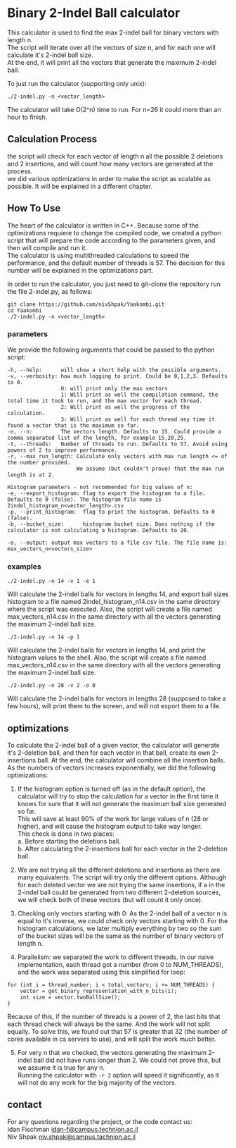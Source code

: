 # Binary 2-Indel Ball calculator
This calculator is used to find the max 2-indel ball for binary vectors with length n.<br>
The script will iterate over all the vectors of size n, and for each one will calculate it's 2-indel ball size.<br>
At the end, it will print all the vectors that generate the maximum 2-indel ball.

To just run the calculator (supporting only unix):
```
./2-indel.py -n <vector_length>
```
The calculator will take O(2^n) time to run. For n=26 it could more than an hour to finish.  

## Calculation Process
the script will check for each vector of length n all the possible 2 deletions and 2 insertions, and will count how many vectors are generated at the process.<br>
we did various optimizations in order to make the script as scalable as possible. It will be explained in a different chapter.

## How To Use
The heart of the calculator is written in C++.
Because some of the optimizations requiere to change the compiled code, we created a python script that will prepare the code according to the parameters given, and then will compile and run it.<br>
The calculator is using multithreaded calculations to speed the performance, and the default number of threads is 57. The decision for this number will be explained in the optimizations part.

In order to run the calculator, you just need to git-clone the repository run the file 2-indel.py, as follows:
```
git clone https://github.com/nivShpak/Yaakombi.git
cd Yaakombi
./2-indel.py -n <vector_length>
```

### parameters
We provide the following arguments that could be passed to the python script:
```
-h, --help:      will show a short help with the possible arguments.
-v, --verbosity: how much logging to print. Could be 0,1,2,3. Defaults to 0.
                 0: will print only the max vectors
                 1: Will print as well the compilation command, the total time it took to run, and the max vector for each thread.
                 2: Will print as well the progress of the calculation.
                 3: Will print as well for each thread any time it found a vector that is the maximum so far.
-n, --n:         The vectors length. Defaults to 15. Could provide a comma separated list of the length, for example 15,20,25.
-t, --threads:   Number of threads to run. Defaults to 57, Avoid using powers of 2 to improve performance.
-r, --max_run_length: Calculate only vectors with max run length <= of the number provided. 
                      We assume (but couldn't prove) that the max run length is at 2.

Histogram parameters - not recommended for big values of n:
-e, --export_histogram: flag to export the histogram to a file. Defaults to 0 (false). The histogram file name is 2indel_histogram_n<vector_length>.csv 
-p, --print_histogram:  flag to print the histogram. Defaults to 0 (false).
-b, --bucket_size:      histogram bucket size. Does nothing if the calculator is not calculating a histogram. Defaults to 20.

-o, --output: output max vectors to a file csv file. The file name is: max_vectors_n<vectors_size>
```
### examples
```
./2-indel.py -n 14 -v 1 -e 1 
```
Will calculate the 2-indel balls for vectors in lengths 14, and export ball sizes histogram to a file named 2indel_histogram_n14.csv in the same directory where the script was executed. Also, the script will create a file named max_vectors_n14.csv in the same directory with all the vectors generating the maximum 2-indel ball size.

```
./2-indel.py -n 14 -p 1
```
Will calculate the 2-indel balls for vectors in lengths 14, and print the histogram values to the shell. 
Also, the script will create a file named max_vectors_n14.csv in the same directory with all the vectors generating the maximum 2-indel ball size.

```
./2-indel.py -n 28 -v 2 -o 0
```
Will calculate the 2-indel balls for vectors in lengths 28 (supposed to take a few hours), will print them to the screen, and will not export them to a file. 

## optimizations
To calculate the 2-indel ball of a given vector, the calculator will generate it's 2-deletion ball, and then for each vector in that ball, create its own 2-insertions ball. At the end, the calculator will combine all the insertion balls.<br>
As the numbers of vectors increases exponentially, we did the following optimizations:

1. If the histogram option is turned off (as in the default option), the calculator will try to stop the calculation for a vector in the first time it knows for sure that it will not generate the maximum ball size generated so far.<br>
This will save at least 90% of the work for large values of n (28 or higher), and will cause the histogram output to take way longer.<br>
This check is done in two places:<br>
  a. Before starting the deletions ball.<br>
  b. After calculating the 2-insertions ball for each vector in the 2-deletion ball.

2. We are not trying all the different deletions and insertions as there are many equivalents. The script will try only the different options. Although for each deleted vector we are not trying the same insertions, if a in the 2-indel ball could be generated from two different 2-deletion sources, we will check both of these vectors (but will count it only once).

3. Checking only vectors starting with 0: As the 2-indel ball of a vector n is equal to it's inverse, we could check only vectors starting with 0. For the histogram calculations, we later multiply everything by two so the sum of the bucket sizes will be the same as the number of binary vectors of length n. 

4. Parallelism: we separated the work to different threads. In our naive implementation, each thread got a number (from 0 to NUM_THREADS), and the work was separated using this simplified for loop: 
```
for (int i = thread_number; i < total_vectors; i += NUM_THREADS) { 
    vector = get_binary_representation_with_n_bits(i);
    int size = vector.twoBallSize();
}
``` 
Because of this, if the number of threads is a power of 2, the last bits that each thread check will always be the same. And the work will not split equally. To solve this, we found out that 57 is greater that 32 (the number of cores available in cs servers to use), and will split the work much better. 

5. For very n that we checked, the vectors generating the maximum 2-indel ball did not have runs longer than 2. We could not prove this, but we assume it is true for any n.<br>
Running the calculator with `-r 2` option will speed it significantly, as it will not do any work for the big majority of the vectors.<br>

## contact
For any questions regarding the project, or the code contact us:<br>
Idan Fischman idan-f@campus.technion.ac.il<br>
Niv Shpak     niv.shpak@campus.tachnion.ac.il<rb>
